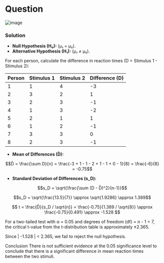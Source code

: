 # Question
![image](https://github.com/user-attachments/assets/947a3733-8b75-441e-baf9-5246aae7e851)

### Solution

- **Null Hypothesis (H₀):** (μ₁ = μ₂).
- **Alternative Hypothesis (H₁):** (μ₁ ≠ μ₂).

For each person, calculate the difference in reaction times (D = Stimulus 1 - Stimulus 2):

| Person | Stimulus 1 | Stimulus 2 | Difference (D) |
|---|---|---|---|
| 1    | 1    | 4    | -3    |
| 2    | 3    | 2    | 1    |
| 3    | 2    | 3    | -1    |
| 4    | 1    | 3    | -2    |
| 5    | 2    | 1    | 1    |
| 6    | 1    | 2    | -1    |
| 7    | 3    | 3    | 0    |
| 8    | 2    | 3    | -1    |

- **Mean of Differences (D̄):**

$$D̄ = \frac{\sum D}{n} = \frac{-3 + 1 - 1 - 2 + 1 - 1 + 0 - 1}{8} = \frac{-6}{8} = -0.75$$

- **Standard Deviation of Differences (s_D):**

$$s_D = \sqrt{\frac{\sum (D - D̄)^2}{n-1}}$$

$$s_D = \sqrt{\frac{13.5}{7}} \approx \sqrt{1.9286} \approx 1.389$$

$$
t = \frac{D̄}{s_D / \sqrt{n}} = \frac{-0.75}{1.389 / \sqrt{8}} \approx \frac{-0.75}{0.491} \approx -1.528
$$

For a two-tailed test with α = 0.05 and degrees of freedom (df) = n - 1 = 7, the critical t-value from the t-distribution table is approximately ±2.365.

Since | -1.528 | < 2.365, we fail to reject the null hypothesis.

Conclusion
There is not sufficient evidence at the 0.05 significance level to conclude that there is a significant difference in mean reaction times between the two stimuli.
